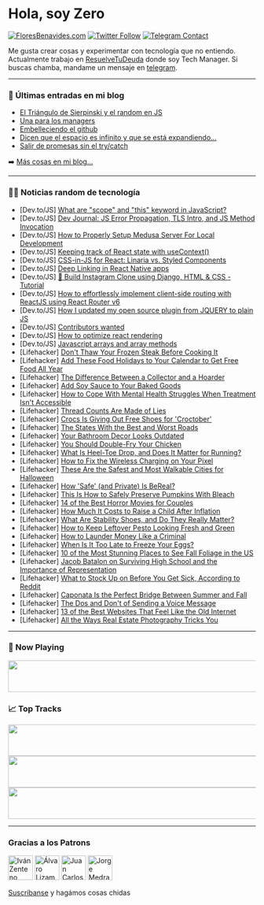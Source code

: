 # Hola, soy Zero

[![FloresBenavides.com](https://img.shields.io/website?down_message=oops&label=MiBlog&style=for-the-badge&up_message=online&url=https%3A%2F%2Ffloresbenavides.com)](https://floresbenavides.com) [![Twitter Follow](https://img.shields.io/twitter/follow/ZeroDragon?color=%231DA1F2&label=Follow&logo=twitter&logoColor=ffffff&style=for-the-badge)](https://twitter.com/zerodragon) [![Telegram Contact](https://img.shields.io/badge/escr%C3%ADbeme-ZeroDragon-%2326A5E4?style=for-the-badge&logo=telegram)](https://t.me/zerodragon)

Me gusta crear cosas y experimentar con tecnología que no entiendo.
Actualmente trabajo en [ResuelveTuDeuda](http://github.com/resuelve) donde soy Tech Manager.
Si buscas chamba, mandame un mensaje en [telegram](https://t.me/zerodragon).

---

### 📕 Últimas entradas en mi blog
<!-- BLOG-POST-LIST:START -->
- [El Triángulo de Sierpinski y el random en JS](https://floresbenavides.com/el-triangulo-de-sierpinski-y-el-random-en-js/)
- [Una para los managers](https://floresbenavides.com/una-para-los-managers/)
- [Embelleciendo el github](https://floresbenavides.com/embelleciendo-el-github/)
- [Dicen que el espacio es infinito y que se está expandiendo…](https://floresbenavides.com/dicen-que-el-espacio-es-infinito-y-que-se-esta-expandiendo/)
- [Salir de promesas sin el try/catch](https://floresbenavides.com/salir-de-promesas-sin-el-try-catch/)
<!-- BLOG-POST-LIST:END -->

➡️ [Más cosas en mi blog...](https://floresbenavides.com)

---

### 👨‍💻 Noticias random de tecnología
<!-- TECH-POSTS:START -->
- [Dev.to/JS] [What are &quot;scope&quot; and &quot;this&quot; keyword in JavaScript?](https://dev.to/yukio1o5/what-are-scope-and-this-keyword-in-javascript-1j18)
- [Dev.to/JS] [Dev Journal: JS Error Propagation, TLS Intro, and JS Method Invocation](https://dev.to/jennifer_tieu/dev-journal-js-error-propagation-tls-intro-and-js-method-invocation-lap)
- [Dev.to/JS] [How to Properly Setup Medusa Server For Local Development](https://dev.to/yinkakun/how-to-properly-setup-medusa-server-for-local-development-2nhl)
- [Dev.to/JS] [Keeping track of React state with useContext&lpar;&rpar;](https://dev.to/kragon741/keeping-track-of-react-state-with-usecontext-27bo)
- [Dev.to/JS] [CSS-in-JS for React: Linaria vs. Styled Components](https://dev.to/asayerio_techblog/css-in-js-for-react-linaria-vs-styled-components-1oa2)
- [Dev.to/JS] [Deep Linking in React Native apps](https://dev.to/asayerio_techblog/deep-linking-in-react-native-apps-44b6)
- [Dev.to/JS] [🔴 Build Instagram Clone using Django, HTML &amp; CSS - Tutorial](https://dev.to/desphixs/build-instagram-clone-using-django-html-css-tutorial-40gm)
- [Dev.to/JS] [How to effortlessly implement client-side routing with ReactJS using React Router v6](https://dev.to/jaredm/how-to-effortlessly-implement-client-side-routing-with-reactjs-using-react-router-v6-32b4)
- [Dev.to/JS] [How I updated my open source plugin from JQUERY to plain JS](https://dev.to/oriongunning/how-i-updated-my-open-source-plugin-from-jquery-to-plain-js-18o4)
- [Dev.to/JS] [Contributors wanted](https://dev.to/nodart/contributors-wanted-6mg)
- [Dev.to/JS] [How to optimize react rendering](https://dev.to/tayu78/how-to-optimize-react-rendering-33d5)
- [Dev.to/JS] [Javascript arrays and array methods](https://dev.to/adebomiolusegun/javascript-arrays-and-array-methods-3288)
- [Lifehacker] [Don&#39;t Thaw Your Frozen Steak Before Cooking It](https://lifehacker.com/dont-thaw-your-frozen-steak-before-cooking-it-1849620559)
- [Lifehacker] [Add These Food Holidays to Your Calendar to Get Free Food All Year](https://lifehacker.com/add-these-food-holidays-to-your-calendar-to-get-free-fo-1849621027)
- [Lifehacker] [The Difference Between a Collector and a Hoarder](https://lifehacker.com/the-difference-between-a-collector-and-a-hoarder-1849621016)
- [Lifehacker] [Add Soy Sauce to Your Baked Goods](https://lifehacker.com/add-soy-sauce-to-your-baked-goods-1849620534)
- [Lifehacker] [How to Cope With Mental Health Struggles When Treatment Isn&#39;t Accessible](https://lifehacker.com/how-to-cope-with-mental-health-struggles-when-treatment-1849618055)
- [Lifehacker] [Thread Counts Are Made of Lies](https://lifehacker.com/thread-counts-are-made-of-lies-1849620461)
- [Lifehacker] [Crocs Is Giving Out Free Shoes for &#39;Croctober&#39;](https://lifehacker.com/crocs-is-giving-out-free-shoes-for-croctober-1849620050)
- [Lifehacker] [The States With the Best and Worst Roads](https://lifehacker.com/the-states-with-the-best-and-worst-roads-1849619986)
- [Lifehacker] [Your Bathroom Decor Looks Outdated](https://lifehacker.com/your-bathroom-decor-looks-outdated-1849614234)
- [Lifehacker] [You Should Double-Fry Your Chicken](https://lifehacker.com/you-should-double-fry-your-chicken-1849619630)
- [Lifehacker] [What Is Heel-Toe Drop, and Does It Matter for Running?](https://lifehacker.com/what-is-heel-toe-drop-and-does-it-matter-for-running-1849619485)
- [Lifehacker] [How to Fix the Wireless Charging on Your Pixel](https://lifehacker.com/how-to-fix-the-wireless-charging-on-your-pixel-1849619126)
- [Lifehacker] [These Are the Safest and Most Walkable Cities for Halloween](https://lifehacker.com/these-are-the-safest-and-most-walkable-cities-for-hallo-1849618935)
- [Lifehacker] [How &#39;Safe&#39; &lpar;and Private&rpar; Is BeReal?](https://lifehacker.com/how-safe-and-private-is-bereal-1849618865)
- [Lifehacker] [This Is How to Safely Preserve Pumpkins With Bleach](https://lifehacker.com/this-is-how-to-safely-preserve-pumpkins-with-bleach-1849616721)
- [Lifehacker] [14 of the Best Horror Movies for Couples](https://lifehacker.com/14-of-the-best-horror-movies-for-couples-1849617039)
- [Lifehacker] [How Much It Costs to Raise a Child After Inflation](https://lifehacker.com/how-much-it-costs-to-raise-a-child-after-inflation-1849617580)
- [Lifehacker] [What Are Stability Shoes, and Do They Really Matter?](https://lifehacker.com/what-are-stability-shoes-and-do-they-really-matter-1849615594)
- [Lifehacker] [How to Keep Leftover Pesto Looking Fresh and Green](https://lifehacker.com/how-to-keep-leftover-pesto-looking-fresh-and-green-1849616498)
- [Lifehacker] [How to Launder Money Like a Criminal](https://lifehacker.com/how-to-launder-money-like-a-criminal-1849616157)
- [Lifehacker] [When Is It Too Late to Freeze Your Eggs?](https://lifehacker.com/when-is-it-too-late-to-freeze-your-eggs-1849615758)
- [Lifehacker] [10 of the Most Stunning Places to See Fall Foliage in the US](https://lifehacker.com/10-of-the-most-stunning-places-to-see-fall-foliage-in-t-1849613027)
- [Lifehacker] [Jacob Batalon on Surviving High School and the Importance of Representation](https://lifehacker.com/jacob-batalon-on-surviving-high-school-and-the-importan-1849615446)
- [Lifehacker] [What to Stock Up on Before You Get Sick, According to Reddit](https://lifehacker.com/what-to-stock-up-on-before-you-get-sick-according-to-r-1849615087)
- [Lifehacker] [Caponata Is the Perfect Bridge Between Summer and Fall](https://lifehacker.com/caponata-is-the-perfect-bridge-between-summer-and-fall-1849613720)
- [Lifehacker] [The Dos and Don&#39;t of Sending a Voice Message](https://lifehacker.com/the-dos-and-dont-of-sending-a-voice-message-1849613803)
- [Lifehacker] [13 of the Best Websites That Feel Like the Old Internet](https://lifehacker.com/13-of-the-best-websites-that-feel-like-the-old-internet-1849558609)
- [Lifehacker] [All the Ways Real Estate Photography Tricks You](https://lifehacker.com/all-the-ways-real-estate-photography-tricks-you-1849614634)<!-- TECH-POSTS:END -->

---

### 🎵 Now Playing
<a href="https://spotify-now-playing-dun.vercel.app/now-playing?open"><img src="https://spotify-now-playing-dun.vercel.app/now-playing" width="540" height="64"></a>

### 📈 Top Tracks
<a href="https://spotify-now-playing-dun.vercel.app/top-tracks?i=1&open"><img src="https://spotify-now-playing-dun.vercel.app/top-tracks?i=1" width="540" height="64"></a>
<a href="https://spotify-now-playing-dun.vercel.app/top-tracks?i=2&open"><img src="https://spotify-now-playing-dun.vercel.app/top-tracks?i=2" width="540" height="64"></a>
<a href="https://spotify-now-playing-dun.vercel.app/top-tracks?i=3&open"><img src="https://spotify-now-playing-dun.vercel.app/top-tracks?i=3" width="540" height="64"></a>

---

### Gracias a los Patrons
[<img src="https://avatars.githubusercontent.com/u/243380?v=4" alt="Iván Zenteno" width="50px">](https://github.com/k001) [<img src="https://avatars.githubusercontent.com/u/19955639?v=4" alt="Álvaro Lizama" width="50px">](https://github.com/alvarolizama) [<img src="https://avatars.githubusercontent.com/u/2718753?v=4" alt="Juan Carlos Ruiz" width="50px">](https://github.com/JuanCrg90) [<img src="https://avatars.githubusercontent.com/u/37025?v=4" alt="Jorge Medrano" width="50px">](https://github.com/h1pp1e) 

[Suscríbanse](https://www.patreon.com/zerodragon) y hagámos cosas chidas
